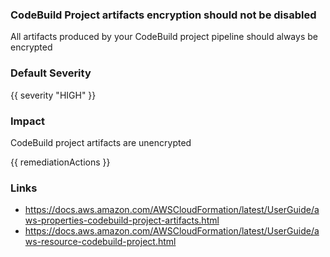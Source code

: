
### CodeBuild Project artifacts encryption should not be disabled

All artifacts produced by your CodeBuild project pipeline should always be encrypted

### Default Severity
{{ severity "HIGH" }}

### Impact
CodeBuild project artifacts are unencrypted

<!-- DO NOT CHANGE -->
{{ remediationActions }}

### Links
- https://docs.aws.amazon.com/AWSCloudFormation/latest/UserGuide/aws-properties-codebuild-project-artifacts.html
 - https://docs.aws.amazon.com/AWSCloudFormation/latest/UserGuide/aws-resource-codebuild-project.html
        